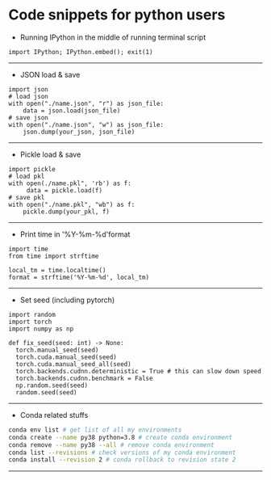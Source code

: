 # Code snippets for python users

-  Running IPython in the middle of running terminal script
```python3
import IPython; IPython.embed(); exit(1)
```
---

- JSON load & save
```python3
import json
# load json
with open("./name.json", "r") as json_file:
    data = json.load(json_file)
# save json
with open("./name.json", "w") as json_file:
    json.dump(your_json, json_file)
```
---

- Pickle load & save
```python3
import pickle
# load pkl
with open(./name.pkl", 'rb') as f:
     data = pickle.load(f)
# save pkl
with open("./name.pkl", "wb") as f:
    pickle.dump(your_pkl, f)
```
---

- Print time in '%Y-%m-%d'format
```python3
import time
from time import strftime

local_tm = time.localtime()
format = strftime('%Y-%m-%d', local_tm)
```
---


- Set seed (including pytorch)
```python3
import random
import torch
import numpy as np

def fix_seed(seed: int) -> None:
  torch.manual_seed(seed)
  torch.cuda.manual_seed(seed)
  torch.cuda.manual_seed_all(seed)
  torch.backends.cudnn.deterministic = True # this can slow down speed
  torch.backends.cudnn.benchmark = False
  np.random.seed(seed)
  random.seed(seed)
```
---

- Conda related stuffs
```bash
conda env list # get list of all my environments
conda create --name py38 python=3.8 # create conda environment
conda remove --name py38 --all # remove conda environment
conda list --revisions # check versions of my conda environment
conda install --revision 2 # conda rollback to revision state 2
```
---
